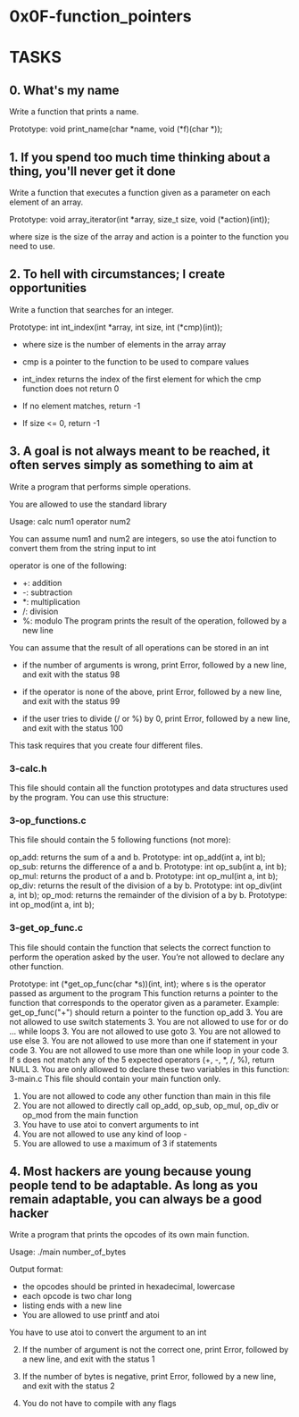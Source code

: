 # 0x0F-function_pointers

# TASKS
## 0. What's my name
Write a function that prints a name.

Prototype: void print_name(char *name, void (*f)(char *));

## 1. If you spend too much time thinking about a thing, you'll never get it done
Write a function that executes a function given as a parameter on each element of an array.

Prototype: void array_iterator(int *array, size_t size, void (*action)(int));

where size is the size of the array and action is a pointer to the function you need to use.

## 2. To hell with circumstances; I create opportunities
Write a function that searches for an integer.

Prototype: int int_index(int *array, int size, int (*cmp)(int));

- where size is the number of elements in the array array

- cmp is a pointer to the function to be used to compare values

- int_index returns the index of the first element for which the cmp function does not return 0

- If no element matches, return -1

- If size <= 0, return -1

## 3. A goal is not always meant to be reached, it often serves simply as something to aim at
Write a program that performs simple operations.

You are allowed to use the standard library

Usage: calc num1 operator num2

You can assume num1 and num2 are integers, so use the atoi function to convert them from the string input to int

operator is one of the following:

- +: addition
- -: subtraction
- *: multiplication
- /: division
- %: modulo
The program prints the result of the operation, followed by a new line

You can assume that the result of all operations can be stored in an int

- if the number of arguments is wrong, print Error, followed by a new line, and exit with the status 98

- if the operator is none of the above, print Error, followed by a new line, and exit with the status 99

- if the user tries to divide (/ or %) by 0, print Error, followed by a new line, and exit with the status 100

This task requires that you create four different files.

### 3-calc.h
This file should contain all the function prototypes and data structures used by the program. You can use this structure:
### 3-op_functions.c
This file should contain the 5 following functions (not more):

op_add: returns the sum of a and b. Prototype: int op_add(int a, int b);
op_sub: returns the difference of a and b. Prototype: int op_sub(int a, int b);
op_mul: returns the product of a and b. Prototype: int op_mul(int a, int b);
op_div: returns the result of the division of a by b. Prototype: int op_div(int a, int b);
op_mod: returns the remainder of the division of a by b. Prototype: int op_mod(int a, int b);
### 3-get_op_func.c
This file should contain the function that selects the correct function to perform the operation asked by the user. You’re not allowed to declare any other function.

Prototype: int (*get_op_func(char *s))(int, int);
where s is the operator passed as argument to the program
This function returns a pointer to the function that corresponds to the operator given as a parameter. Example: get_op_func("+") should return a pointer to the function op_add
3. You are not allowed to use switch statements
3. You are not allowed to use for or do ... while loops
3. You are not allowed to use goto
3. You are not allowed to use else
3. You are not allowed to use more than one if statement in your code
3. You are not allowed to use more than one while loop in your code
3. If s does not match any of the 5 expected operators (+, -, *, /, %), return NULL
3. You are only allowed to declare these two variables in this function:
3-main.c
This file should contain your main function only.

1. You are not allowed to code any other function than main in this file
1. You are not allowed to directly call op_add, op_sub, op_mul, op_div or op_mod from the main function
1. You have to use atoi to convert arguments to int
1. You are not allowed to use any kind of loop -
1. You are allowed to use a maximum of 3 if statements

## 4. Most hackers are young because young people tend to be adaptable. As long as you remain adaptable, you can always be a good hacker
Write a program that prints the opcodes of its own main function.

Usage: ./main number_of_bytes

Output format:

- the opcodes should be printed in hexadecimal, lowercase
- each opcode is two char long
- listing ends with a new line
- You are allowed to use printf and atoi

You have to use atoi to convert the argument to an int

2. If the number of argument is not the correct one, print Error, followed by a new line, and exit with the status 1

2. If the number of bytes is negative, print Error, followed by a new line, and exit with the status 2

2. You do not have to compile with any flags

